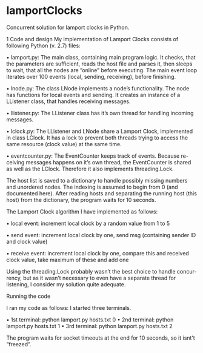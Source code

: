 # lamportClocks
Concurrent solution for lamport clocks in Python.

1
Code and design
My implementation of Lamport Clocks consists of following Python (v. 2.7)
files:

• lamport.py: The main class, containing main program logic. It checks,
that the parameters are sufficient, reads the host file and parses it, then
sleeps to wait, that all the nodes are ”online” before executing. The
main event loop iterates over 100 events (local, sending, receiving), before
finishing.

• lnode.py: The class LNode implements a node’s functionality. The node
has functions for local events and sending. It creates an instance of a
LListener class, that handles receiving messages.

• llistener.py: The LListener class has it’s own thread for handling incoming
messages.

• lclock.py: The LListener and LNode share a Lamport Clock, implemented
in class LClock. It has a lock to prevent both threads trying to access the
same resource (clock value) at the same time.

• eventcounter.py: The EventCounter keeps track of events. Because re-
ceiving messages happens on it’s own thread, the EventCounter is shared
as well as the LClock. Therefore it also implements threading.Lock.


The host list is saved to a dictionary to handle possibly missing numbers and
unordered nodes. The indexing is assumed to begin from 0 (and documented
here). After reading hosts and separating the running host (this host) from the
dictionary, the program waits for 10 seconds.

The Lamport Clock algorithm I have implemented as follows:

• local event: increment local clock by a random value from 1 to 5

• send event: increment local clock by one, send msg (containing sender ID and clock value)

• receive event: increment local clock by one, compare this and received clock value, take maximum of these and add one

Using the threading.Lock probably wasn’t the best choice to handle concur-
rency, but as it wasn’t necessary to even have a separate thread for listening, I
consider my solution quite adequate.

Running the code

I ran my code as follows:
I started three terminals.

• 1st terminal: python lamport.py hosts.txt 0
• 2nd terminal: python lamport.py hosts.txt 1
• 3rd terminal: python lamport.py hosts.txt 2

The program waits for socket timeouts at the end for 10 seconds, so it isnt’t
”freezed”.
